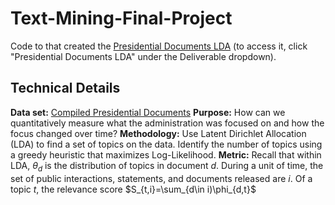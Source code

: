 # Text-Mining-Final-Project

Code to that created the [Presidential Documents LDA](chetanmishra.com) (to access it, click "Presidential Documents LDA" under the Deliverable dropdown).

## Technical Details

**Data set:** [Compiled Presidential Documents](http://www.gpo.gov/fdsys/browse/collection.action?collectionCode=CPD)
**Purpose:** How can we quantitatively measure what the administration was focused on and how the focus changed over time?
**Methodology:** Use Latent Dirichlet Allocation (LDA) to find a set of topics on the data. Identify the number of topics using a greedy heuristic that maximizes Log-Likelihood.
**Metric:** Recall that within LDA, $\theta_d$ is the distribution of topics in document $d$. During a unit of time, the set of public interactions, statements, and documents released are $i$. Of a topic $t$, the relevance score $S_{t,i}=\sum_{d\in i)\phi_{d,t}$
